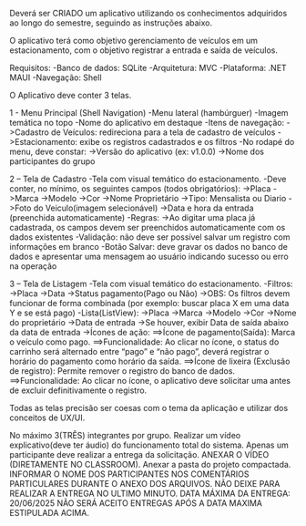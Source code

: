 Deverá ser CRIADO um aplicativo utilizando os conhecimentos adquiridos ao longo do semestre,  seguindo as instruções abaixo.

O aplicativo terá como objetivo gerenciamento de veículos em um estacionamento, com o  objetivo registrar a entrada e saída de veículos.

Requisitos:
-Banco de dados: SQLite
-Arquitetura: MVC
-Plataforma: .NET MAUI
-Navegação: Shell

O Aplicativo deve conter 3 telas.

1 - Menu Principal (Shell Navigation)
-Menu lateral (hambúrguer)
-Imagem temática no topo
-Nome do aplicativo em destaque
-Itens de navegação:
->Cadastro de Veículos: redireciona para a tela de cadastro de veículos
->Estacionamento: exibe os registros cadastrados e os filtros
-No rodapé do menu, deve constar:
->Versão do aplicativo (ex: v1.0.0)
->Nome dos participantes do grupo

2 – Tela de Cadastro
-Tela com visual temático do estacionamento.
-Deve conter, no mínimo, os seguintes campos (todos obrigatórios):
->Placa
->Marca
->Modelo
->Cor
->Nome Proprietário
->Tipo: Mensalista ou Diario
->Foto do Veiculo(imagem selecionável)
->Data e hora da entrada (preenchida automaticamente)
-Regras:
->Ao digitar uma placa já cadastrada, os campos devem ser preenchidos automaticamente com os dados existentes
-Validação: não deve ser possível salvar um registro com informações em branco
-Botão Salvar: deve gravar os dados no banco de dados e apresentar uma mensagem ao usuário indicando sucesso ou erro na operação

3 – Tela de Listagem
-Tela com visual temático do estacionamento.
-Filtros:
->Placa
->Data
->Status pagamento(Pago ou Não)
->OBS: Os filtros devem funcionar de forma combinada (por exemplo: buscar placa X em uma data Y e se está pago)
-Lista(ListView):
->Placa
->Marca
->Modelo
->Cor
->Nome do proprietário
->Data de entrada
->Se houver, exibir Data de saída abaixo da data de entrada
->Ícones de ação:
==>Ícone de pagamento(Saída): Marca o veículo como pago.
==>Funcionalidade: Ao clicar no ícone, o status do carrinho será alternado entre “pago” e “não pago”, deverá registrar o horário do pagamento como horário da saída.
==>Ícone de lixeira (Exclusão de registro): Permite remover o registro do banco de dados.
==>Funcionalidade: Ao clicar no ícone, o aplicativo deve solicitar uma antes de excluir definitivamente o registro.  

Todas as telas precisão ser coesas com o tema da aplicação e utilizar dos conceitos de UX/UI.

No máximo 3(TRÊS) integrantes por grupo.
Realizar um vídeo explicativo(deve ter áudio) do funcionamento total do sistema.
Apenas um participante deve realizar a entrega da solicitação.
ANEXAR O VÍDEO (DIRETAMENTE NO CLASSROOM).
Anexar a pasta do projeto compactada.
INFORMAR O NOME DOS PARTICIPANTES NOS COMENTÁRIOS PARTICULARES DURANTE O ANEXO DOS ARQUIVOS.
NÃO DEIXE PARA REALIZAR A ENTREGA NO ULTIMO MINUTO.
DATA MÁXIMA DA ENTREGA: 20/06/2025
NÃO SERÁ ACEITO ENTREGAS APÓS A DATA MAXIMA ESTIPULADA ACIMA.
